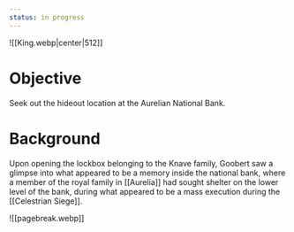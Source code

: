 ```yaml
---
status: in progress
---
```

![[King.webp|center|512]]
# Objective
Seek out the hideout location at the Aurelian National Bank.

# Background
Upon opening the lockbox belonging to the Knave family, Goobert saw a glimpse into what appeared to be a memory inside the national bank, where a member of the royal family in [[Aurelia]] had sought shelter on the lower level of the bank, during what appeared to be a mass execution during the [[Celestrian Siege]].

![[pagebreak.webp]]